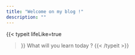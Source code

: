 ```yaml
---
title: "Welcome on my blog !"
description: ""
---
```


{{< typeit
  lifeLike=true
>}}
What will you learn today ?
{{< /typeit >}}
